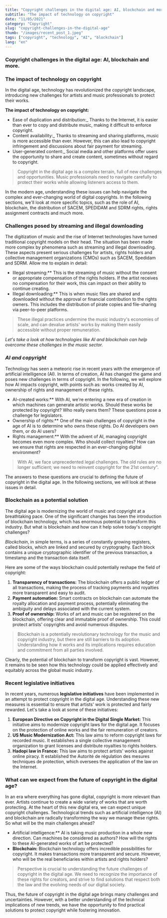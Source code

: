 ```yaml
---
title: "Copyright challenges in the digital age: AI, blockchain and more."
subtitle: "The impact of technology on copyright"
date: "11/05/2021"
category: "Copyright"
slug: "copyright-challenges-in-the-digital-age"
thumb: "/images/recent_post_1.jpeg"
tags: ["copyright", "technology", "AI", "blockchain"]
lang: "en"
---
```


### Copyright challenges in the digital age: AI, blockchain and more.

### The impact of technology on copyright

In the digital age, technology has revolutionized the copyright landscape, introducing new challenges for artists and music professionals to protect their works.

**The impact of technology on copyright:**

- Ease of duplication and distribution:\_ Thanks to the Internet, it is easier than ever to copy and distribute music, making it difficult to enforce copyright.
- Content availability:\_ Thanks to streaming and sharing platforms, music is more accessible than ever. However, this can also lead to copyright infringement and discussions about fair payment for streaming.
- User-generated content:\_ Social media and other platforms offer users the opportunity to share and create content, sometimes without regard to copyright.

> Copyright in the digital age is a complex terrain, full of new challenges and opportunities. Music professionals need to navigate carefully to protect their works while allowing listeners access to them.

In the modern age, understanding these issues can help navigate the complex and ever-changing world of digital copyrights. In the following sections, we'll look at more specific topics, such as the role of AI, blockchain, the distribution of SACEM, SPEDIDAM and SDRM rights, rights assignment contracts and much more.

### Challenges posed by streaming and illegal downloading

The digitization of music and the rise of Internet technologies have turned traditional copyright models on their head. The situation has been made more complex by phenomena such as streaming and illegal downloading. These aspects present serious challenges for artists, rights holders and collective management organizations (CMOs) such as SACEM, Spedidam and SDRM. Allow me to explain in detail:

- Illegal streaming:\*\*
  This is the streaming of music without the consent or appropriate compensation of the rights holders. If the artist receives no compensation for their work, this can impact on their ability to continue creating.
- Illegal downloading:\*\*
  This is when music files are shared and downloaded without the approval or financial contribution to the rights owners. This includes the distribution of pirate copies and file-sharing via peer-to-peer platforms.

> These illegal practices undermine the music industry's economies of scale, and can devalue artists' works by making them easily accessible without proper remuneration.

_Let's take a look at how technologies like AI and blockchain can help overcome these challenges in the music sector._

### _AI and copyright_

Technology has seen a meteoric rise in recent years with the emergence of artificial intelligence (AI). In terms of creation, AI has changed the game and poses new challenges in terms of copyright. In the following, we will explore how AI impacts copyright, with points such as: works created by AI, ownership of rights and management of these rights.

- AI-created works:\*\* With AI, we're entering a new era of creation in which machines can generate artistic works. Should these works be protected by copyright? Who really owns them? These questions pose a challenge for legislators.
- Ownership of rights:\*\* One of the main challenges of copyright in the age of AI is to determine who owns these rights. Do AI developers own them, or do AI users?
- Rights management:\*\* With the advent of AI, managing copyright becomes even more complex. Who should collect royalties? How can we ensure that rights are respected in an ever-changing digital environment?

> With AI, we face unprecedented legal challenges. The old rules are no longer sufficient; we need to reinvent copyright for the 21st century".

The answers to these questions are crucial to defining the future of copyright in the digital age. In the following sections, we will look at these issues in detail.

### Blockchain as a potential solution

The digital age is modernizing the world of music and copyright at a breathtaking pace. One of the significant changes has been the introduction of blockchain technology, which has enormous potential to transform this industry. But what is blockchain and how can it help solve today's copyright challenges?

_Blockchain_, in simple terms, is a series of constantly growing registers, called blocks, which are linked and secured by cryptography. Each block contains a unique cryptographic identifier of the previous transaction, a timestamp and the transaction data itself.

Here are some of the ways blockchain could potentially reshape the field of copyright:

1. **Transparency of transactions:** The blockchain offers a public ledger of all transactions, making the process of tracking payments and royalties more transparent and easy to audit.
2. **Payment automation:** Smart contracts on blockchain can automate the royalty allocation and payment process, potentially eliminating the ambiguity and delays associated with the current system.
3. **Proof of ownership:** Works of art and music can be registered on the blockchain, offering clear and immutable proof of ownership. This could protect artists' copyrights and avoid numerous disputes.

> Blockchain is a potentially revolutionary technology for the music and copyright industry, but there are still barriers to its adoption. Understanding how it works and its implications requires education and commitment from all parties involved.

Clearly, the potential of blockchain to transform copyright is vast. However, it remains to be seen how this technology could be applied effectively and equitably across the global music industry.

### Recent legislative initiatives

In recent years, numerous **legislative initiatives** have been implemented in an attempt to protect copyright in the digital age. Understanding these new measures is essential to ensure that artists' work is protected and fairly rewarded. Let's take a look at some of these initiatives:

1. **European Directive on Copyright in the Digital Single Market:** This initiative aims to modernize copyright laws for the digital age. It focuses on the protection of online works and the fair remuneration of creators.
2. **US Music Modernization Act:** This law aims to reform copyright laws for recorded music. It establishes a single collective management organization to grant licenses and distribute royalties to rights holders.
3. **Hadopi law in France:** This law aims to protect artists' works against online piracy. It established the Autorité de régulation des mesures techniques de protection, which oversees the application of the law on the Internet.

### What can we expect from the future of copyright in the digital age?

In an era where everything has gone digital, copyright is more relevant than ever. Artists continue to create a wide variety of works that are worth protecting. At the heart of this new digital era, we can expect unique copyright challenges. Technological trends such as artificial intelligence (AI) and blockchain are radically transforming the way we manage these rights. So what will be the main challenges ahead?

- Artificial intelligence:\*\* AI is taking music production in a whole new direction. Can machines be considered as authors? How will the rights to these AI-generated works of art be protected?
- **Blockchain:** Blockchain technology offers incredible possibilities for copyright. It makes transactions more transparent and secure. However, who will be the real beneficiaries within artists and rights holders?

> Perspective is crucial to understanding the future challenges of copyright in the digital age. We need to recognize the importance of these rights for creators, and strive to find solutions that respect both the law and the evolving needs of our digital society.

Thus, the future of copyright in the digital age brings many challenges and uncertainties. However, with a better understanding of the technical implications of new trends, we have the opportunity to find practical solutions to protect copyright while fostering innovation.
